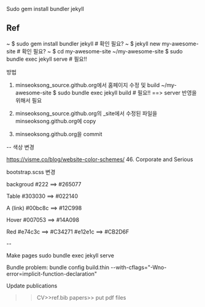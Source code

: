 

Sudo gem install bundler jekyll


Ref
--
~ $ sudo gem install bundler jekyll # 확인 필요?
~ $ jekyll new my-awesome-site # 확인 필요?
~ $ cd my-awesome-site
~/my-awesome-site $ sudo bundle exec jekyll serve # 필요!!

방법
1. minseoksong_source.github.org에서 홈페이지 수정 및 build
~/my-awesome-site $ sudo bundle exec jekyll build # 필요!! ==> server 반영을 위해서 필요

2. minseoksong_source.github.org의 _site에서 수정된 파일을 minseoksong.github.org에 copy

3. minseoksong.github.org을 commit

--
색상 변경

https://visme.co/blog/website-color-schemes/
46. Corporate and Serious


bootstrap.scss 변경

backgroud
#222 ==> #265077

Table
#303030 ==> #022140

A (link)
#00bc8c ==> #12C998


Hover
#007053 ==> #14A098

Red
#e74c3c ==> #C34271
#e12e1c ==> #CB2D6F

--


Make pages
sudo bundle exec jekyll serve


Bundle problem: 
bundle config build.thin --with-cflags="-Wno-error=implicit-function-declaration"

Update publications

>>CV>>ref.bib
>>papers>> put pdf files

